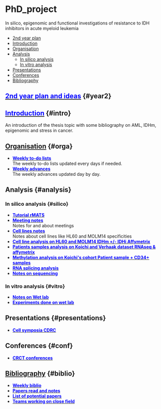 # PhD_project
In silico, epigenomic and functional investigations of resistance to IDH inhibitors in acute myeloid leukemia

* [2nd year plan](#year2)
* [Introduction](#intro)
* [Organisation](#orga)
* [Analysis](#analysis)
  * [In silico analysis](#silico)
  * [In vitro analysis](#vitro)
* [Presentations](#presentations)
* [Conferences](#conf)
* [Bibliography](#biblio)

## [<span style="color:blue">2nd year plan and ideas</span>](./2nd_year/main) {#year2}



## [<span style="color:blue">Introduction</span>](./Bibliography/Introduction) {#intro}

An introduction of the thesis topic with some bibliography on AML, IDHm, epigenomic and stress in cancer.

## [Organisation](./Day_by_day/JpJ) {#orga}

* [**<span style="color:blue">Weekly to-do lists</span>**](./Todo_list)  
The weekly to-do lists updated every days if needed.
* [**<span style="color:blue">Weekly advances</span>**](./Weekly_advances)  
The weekly advances updated day by day.

## Analysis {#analysis}

### In silico analysis {#silico}

* [**<span style="color:blue">Tutorial rMATS</span>**](./Analysis/In_silico/rMATS_tuto)  
* [**<span style="color:blue">Meeting notes</span>**](./Analysis/In_silico/Meeting_notes)  
Notes for and about meetings
* [**<span style="color:blue">Cell lines notes</span>**](./Analysis/In_silico/Cell_lines_notes)  
Notes about cell lines like HL60 and MOLM14 specificities
* [**<span style="color:blue">Cell line analysis on HL60 and MOLM14 IDHm +/- IDHi Affymetrix</span>**](./Analysis/HL60_MOLM14_RNAseq_analysis)
* [**<span style="color:blue">Patients samples analysis on Koichi and Verhaak dataset RNAseq & affymetrix</span>**](./Analysis/Patients_samples_Koichi_and_Verhaak_analysis)
* [**<span style="color:blue">Methylation analysis on Koichi's cohort Patient sample + CD34+ samples</span>**](https://alexishucteau.github.io/Koichi_Methylation_analysis/)
* [**<span style="color:blue">RNA splicing analysis</span>**](./Analysis/In_silico/Splicing_Project/Splicing_analysis)
* [**<span style="color:blue">Notes on sequencing</span>**](./Analysis/In_silico/Sequencing)

### In vitro analysis {#vitro}

* [**<span style="color:blue">Notes on Wet lab</span>**](./Analysis/Wetlab/Notes)
* [**<span style="color:blue">Experiments done on wet lab</span>**](./Analysis/Wetlab/Experiments)

## Presentations {#presentations}

* [**<span style="color:blue">Cell symposia CDRC</span>**](./Presentations/Cell_symposia_Poster_and_flash_talk)

## Conferences {#conf}

* [**<span style="color:blue">CRCT conferences</span>**](./Conferences/CRCT_conf/Main)

## [Bibliography](https://alexishucteau.github.io/PhD_bibliography/) {#biblio}

* [**<span style="color:blue">Weekly biblio</span>**](./Bibliography/Paper_weekly_advances)
* [**<span style="color:blue">Papers read and notes</span>**](./Bibliography/Weekly_paper_notes/Paper_read_and_notes)
* [**<span style="color:blue">List of potential papers</span>**](./Bibliography/List_of_potential_interesting_papers)
* [**<span style="color:blue">Teams working on close field</span>**](./Bibliography/Bioinfo_Teams)

